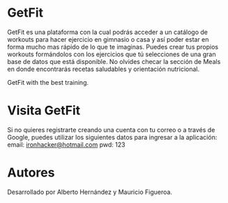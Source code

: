 
# GetFit

GetFit es una plataforma con la cual podrás acceder a un catálogo de workouts para hacer ejercicio en gimnasio o casa y así poder estar en forma mucho mas rápido de lo que te imaginas. Puedes crear tus propios workouts formándolos con los ejercicios que tú selecciones de una gran base de datos que está disponible.
No olvides checar la sección de Meals en donde encontrarás recetas saludables y orientación nutricional.

GetFit with the best training.

# Visita GetFit 

Si no quieres registrarte creando una cuenta con tu correo o a través de Google, puedes utilizar los siguientes datos para ingresar a la aplicación:
email: ironhacker@hotmail.com
pwd: 123

# Autores
Desarrollado por Alberto Hernández y Mauricio Figueroa.
